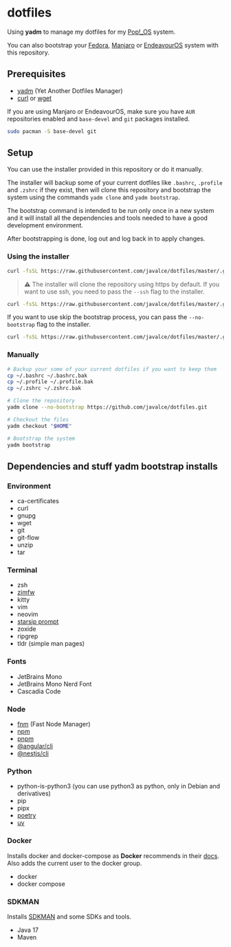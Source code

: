 # dotfiles

Using **yadm** to manage my dotfiles for my [Pop!_OS](https://pop.system76.com) system.

You can also bootstrap your [Fedora](https://fedoraproject.org), [Manjaro](https://manjaro.org) or [EndeavourOS](https://endeavouros.com) system with this repository.

## Prerequisites

- [yadm](https://yadm.io) (Yet Another Dotfiles Manager)
- [curl](https://curl.se) or [wget](https://www.gnu.org/software/wget/)

If you are using Manjaro or EndeavourOS, make sure you have `AUR` repositories enabled and `base-devel` and `git` packages installed.

```bash
sudo pacman -S base-devel git
```

## Setup

You can use the installer provided in this repository or do it manually.

The installer will backup some of your current dotfiles like `.bashrc`, `.profile` and `.zshrc` if they exist, then will clone this repository and bootstrap the system using the commands `yadm clone` and `yadm bootstrap`.

The bootstrap command is intended to be run only once in a new system and it will install all the dependencies and tools needed to have a good development environment.

After bootstrapping is done, log out and log back in to apply changes.

### Using the installer

```bash
curl -fsSL https://raw.githubusercontent.com/javalce/dotfiles/master/.github/setup | bash
```

> :warning: The installer will clone the repository using https by default. If you want to use ssh, you need to pass the `--ssh` flag to the installer.

```bash
curl -fsSL https://raw.githubusercontent.com/javalce/dotfiles/master/.github/setup | bash - --ssh
```

If you want to use skip the bootstrap process, you can pass the `--no-bootstrap` flag to the installer.

```bash
curl -fsSL https://raw.githubusercontent.com/javalce/dotfiles/master/.github/setup | bash - --no-bootstrap
```

### Manually

```bash
# Backup your some of your current dotfiles if you want to keep them
cp ~/.bashrc ~/.bashrc.bak
cp ~/.profile ~/.profile.bak
cp ~/.zshrc ~/.zshrc.bak

# Clone the repository
yadm clone --no-bootstrap https://github.com/javalce/dotfiles.git

# Checkout the files
yadm checkout "$HOME"

# Bootstrap the system
yadm bootstrap
```

## Dependencies and stuff yadm bootstrap installs

### Environment

- ca-certificates
- curl
- gnupg
- wget
- git
- git-flow
- unzip
- tar

### Terminal

- zsh
- [zimfw](https://zimfw.sh)
- kitty
- vim
- neovim
- [starsip prompt](https://starship.rs/)
- zoxide
- ripgrep
- tldr (simple man pages)

### Fonts

- JetBrains Mono
- JetBrains Mono Nerd Font
- Cascadia Code

### Node

- [fnm](https://github.com/Schniz/fnm) (Fast Node Manager)
- [npm](https://www.npmjs.com)
- [pnpm](https://pnpm.io)
- [@angular/cli](https://angular.dev)
- [@nestjs/cli](https://nestjs.com)

### Python

- python-is-python3 (you can use python3 as python, only in Debian and derivatives)
- pip
- pipx
- [poetry](https://python-poetry.org)
- [uv](https://docs.astral.sh/uv)

### Docker

Installs docker and docker-compose as **Docker** recommends in their [docs](https://docs.docker.com/engine/install). Also adds the current user to the docker group.

- docker
- docker compose

### SDKMAN

Installs [SDKMAN](https://sdkman.io) and some SDKs and tools.

- Java 17
- Maven
